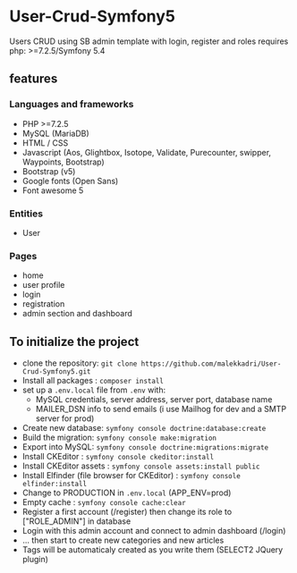 # User-Crud-Symfony5
Users CRUD using SB admin template with login, register and roles requires php: >=7.2.5/Symfony 5.4
## features 
### Languages and frameworks
* PHP >=7.2.5
* MySQL (MariaDB)
* HTML / CSS
* Javascript (Aos, Glightbox, Isotope, Validate, Purecounter, swipper, Waypoints, Bootstrap)
* Bootstrap (v5)
* Google fonts (Open Sans)
* Font awesome 5
### Entities
* User
### Pages
* home
* user profile
* login
* registration
* admin section and dashboard


## To initialize the project 
* clone the repository: `git clone https://github.com/malekkadri/User-Crud-Symfony5.git`
* Install all packages : `composer install`
* set up a `.env.local` file from `.env` with:
    * MySQL credentials, server address, server port, database name
    * MAILER_DSN info to send emails (i use Mailhog for dev and a SMTP server for prod)
* Create new database: `symfony console doctrine:database:create`
* Build the migration: `symfony console make:migration`
* Export into MySQL: `symfony console doctrine:migrations:migrate`
* Install CKEditor : `symfony console ckeditor:install`
* Install CKEditor assets : `symfony console assets:install public`
* Install Elfinder (file browser for CKEditor) : `symfony console elfinder:install`
* Change to PRODUCTION in `.env.local` (APP_ENV=prod)
* Empty cache : `symfony console cache:clear`
* Register a first account (/register) then change its role to ["ROLE_ADMIN"] in database
* Login with this admin account and connect to admin dashboard (/login)
* ... then start to create new categories and new articles
* Tags will be automaticaly created as you write them (SELECT2 JQuery plugin)
